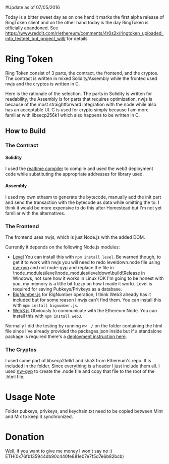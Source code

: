 #Update as of 07/05/2016

Today is a bitter sweet day as on one hand it marks the first alpha release of RingToken client and on the other hand today  is the day RingToken is officially abandoned. See https://www.reddit.com/r/ethereum/comments/4r0s2x/ringtoken_uploaded_into_testnet_but_project_will/ for details


# Ring Token 
 Ring Token consist of 3 parts, the contract, the frontend, and the cryptos. The contract is written in mixed Solidity/Assembly while the fronted used nwjs and the cryptos is written in C.
 
 Here is the rationale of the selection. The parts in Solidity is written for readability, the Assembly is for parts that requires optimization, nwjs is because of the most straightforward integration with the node while also has an acceptable UI. C is used for crypto simply because I am more familiar with libsecp256k1 which also happens to be written in C.
 
## How to Build
 
### The Contract
 
#### Solidity 
 
 I used the [realtime compiler] to compile and used the web3 deployment code while substituting the appropriate addresses for library used.
 
#### Assembly
 
 I used my own ethasm to generate the bytecode, manually add the init part and send the transaction with the bytecode as data while omitting the to. I think it would be more expensive to do this after Homestead but I'm not yet familiar with the alternatives.
 
### The Frontend 
 
 The frontend uses nwjs, which is just Node.js with the added DOM. 
 
 Currently it depends on the following Node.js modules:
 
 * [Level] You can install this with `npm install level`. Be warned though, to get it to work with nwjs you will need to redo leveldown.node file using [nw-gyp] and not node-gyp and replace the file in \node_modules\level\node_modules\leveldown\build\Release in Windows, not sure how it works in Linux (OK I'm going to be honest with you, my memory is a little bit fuzzy on how I made it work). Level is required for saving Pubkeys/Privkeys as a database.
 * [BigNumber.js] for BigNumber operation, I think Web3 already has it included but for some reason I nwjs can't find them. You can install this with `npm install bignumber.js`.
 * [Web3.js] Obviously to communicate with the Ethereum Node. You can install this with `npm install web3`.
 
Normally I did the testing by running `nw ./` on the folder containing the html file since I've already provided the packages.json inside but if a standalone package is required there's a [deployment instruction here].

### The Cryptos

I used some part of libsecp256k1 and sha3 from Ethereum's repo. It is included in the folder. Since everything is a header I just include them all. I used [nw-gyp] to create the .node file and copy that file to the root of the .html file.

# Usage Note

Folder pubkeys, privkeys, and keychain.txt need to be copied between Mint and Mix to keep it synchronized.

# Donation

Well, if you want to give me money I won't say no :) ETH(0x76fb135944db90c440fe881e07e7f5d7e6b82bcb)

 [realtime compiler]: https://chriseth.github.io/browser-solidity/
[Level]: https://github.com/Level
[nw-gyp]: https://github.com/nwjs/nw-gyp
[BigNumber.js]: https://github.com/MikeMcl/bignumber.js/
[Web3.js]: https://github.com/ethereum/web3.js
[deployment instruction here]: https://github.com/nwjs/nw.js/wiki/how-to-package-and-distribute-your-apps
